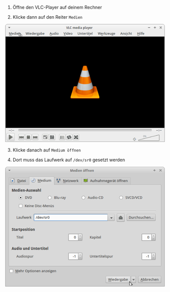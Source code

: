 ﻿1. Öffne den VLC-Player auf deinem Rechner

2. Klicke dann auf den Reiter `Medien`

  ![Screenshot 1](content/guides/VLC/screen1.png)

3. Klicke danach auf `Medium öffnen`

4. Dort muss das Laufwerk auf `/dev/sr0` gesetzt werden

  ![Screenshot 2](content/guides/VLC/screen2.png)
